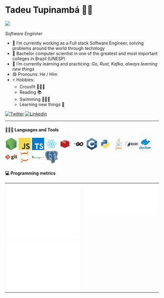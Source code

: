 # Tadeu Tupinambá 👨‍💻

![](https://komarev.com/ghpvc/?username=tupizz&color=brightgreen)

<p><em>Software Enginner</br></em></p>

- 🔭 I’m currently working as a Full stack Software Engineer, solving problems around the world through technlogy
- 🏫 Bachelor computer scientist in one of the greatest and most important colleges in Brazil (UNESP)
- 🌱 I’m currently learning and practicing: <i>Go, Rust, Kafka, always learning new things</i>
- 😄 Pronouns: He / Him
- ⚡ Hobbies: 
  - Crossfit 🏋🏻‍♀️
  - Reading 📚
  - Swimming 🏊🏻‍♂️
  - Learning new things 🧠

[![Twitter](https://img.shields.io/badge/-Twitter-222222?style=flat-square&logo=twitter&logoColor=white&link=https://twitter.com/iamtupiz/)](https://twitter.com/iamtupiz/)
[![Linkedin](https://img.shields.io/badge/-LinkedIn-222222?style=flat-square&logo=Linkedin&logoColor=white&link=https://www.linkedin.com/in/tadeutupinamba/)](https://www.linkedin.com/in/tadeutupinamba/)

---

  
  #### 👨🏻‍💻 Languages and Tools <br />
  <code><img height="40" src="https://raw.githubusercontent.com/github/explore/80688e429a7d4ef2fca1e82350fe8e3517d3494d/topics/nodejs/nodejs.png"></code>
  <code><img height="40" src="https://raw.githubusercontent.com/github/explore/80688e429a7d4ef2fca1e82350fe8e3517d3494d/topics/javascript/javascript.png"></code>
  <code><img height="40" src="https://raw.githubusercontent.com/github/explore/80688e429a7d4ef2fca1e82350fe8e3517d3494d/topics/typescript/typescript.png"></code>
  <code><img height="40" src="https://raw.githubusercontent.com/github/explore/80688e429a7d4ef2fca1e82350fe8e3517d3494d/topics/react/react.png"></code>
  <code><img height="40" src="https://raw.githubusercontent.com/github/explore/80688e429a7d4ef2fca1e82350fe8e3517d3494d/topics/redis/redis.png"></code>
  <code><img height="40" src="https://raw.githubusercontent.com/github/explore/80688e429a7d4ef2fca1e82350fe8e3517d3494d/topics/go/go.png"></code>
  <code><img height="40" src="https://raw.githubusercontent.com/github/explore/80688e429a7d4ef2fca1e82350fe8e3517d3494d/topics/cpp/cpp.png"></code>
  <code><img height="40" src="https://raw.githubusercontent.com/github/explore/80688e429a7d4ef2fca1e82350fe8e3517d3494d/topics/python/python.png"></code>
  <code><img height="40" src="https://raw.githubusercontent.com/github/explore/80688e429a7d4ef2fca1e82350fe8e3517d3494d/topics/java/java.png"></code>
  <code><img height="40" src="https://raw.githubusercontent.com/github/explore/80688e429a7d4ef2fca1e82350fe8e3517d3494d/topics/bash/bash.png"></code>
  <code><img height="40" src="https://raw.githubusercontent.com/github/explore/80688e429a7d4ef2fca1e82350fe8e3517d3494d/topics/docker/docker.png"></code>
  <code><img height="40" src="https://raw.githubusercontent.com/github/explore/80688e429a7d4ef2fca1e82350fe8e3517d3494d/topics/git/git.png"></code>
  <code><img height="40" src="https://raw.githubusercontent.com/github/explore/80688e429a7d4ef2fca1e82350fe8e3517d3494d/topics/jupyter-notebook/jupyter-notebook.png"></code>
  <code><img height="40" src="https://raw.githubusercontent.com/github/explore/80688e429a7d4ef2fca1e82350fe8e3517d3494d/topics/mongodb/mongodb.png"></code>
  <code><img height="40" src="https://raw.githubusercontent.com/github/explore/80688e429a7d4ef2fca1e82350fe8e3517d3494d/topics/postgresql/postgresql.png"></code>


<!-- <img align="center" src="https://github-readme-stats.vercel.app/api?username=tupizz&theme=vue&show_icons=true&hide_border=true" alt="Tadeu's Github Stats"> -->
<!-- [![Top Langs](https://github-readme-stats.vercel.app/api/top-langs/?username=tupizz)](https://github.com/anuraghazra/github-readme-stats) -->

<!-- ![HTML5](https://img.shields.io/badge/html%205-grey?style=for-the-badge&logo=html5&logoColor=white&labelColor=00C756)
![CSS3](https://img.shields.io/badge/css%203-grey?style=for-the-badge&logo=css3&logoColor=white&labelColor=00C756)
![TypeScript](https://img.shields.io/badge/typescript-grey?style=for-the-badge&logo=typescript&logoColor=white&labelColor=00C756)
![JavaScript](https://img.shields.io/badge/-JavaScript-grey?style=for-the-badge&logo=javascript&logoColor=white&labelColor=00C756) -->
<!-- <br>
![node](https://img.shields.io/badge/-node-grey?style=for-the-badge&logo=node.js&logoColor=white&labelColor=00C756)
![java](https://img.shields.io/badge/-java-grey?style=for-the-badge&logo=java&logoColor=white&labelColor=00C756)
![python](https://img.shields.io/badge/-python-grey?style=for-the-badge&logo=python&logoColor=white&labelColor=00C756)
<br>
![git](https://img.shields.io/badge/-git-grey?style=for-the-badge&logo=git&logoColor=white&labelColor=00C756)
![golang](https://img.shields.io/badge/-golang-grey?style=for-the-badge&logo=go&logoColor=white&labelColor=00C756)
 -->
#### 💻 Programming metrics <br />

<table>
 <tr valign="top">
  <td width="50%">
    <img src="/github-metrics.svg"/>
    <img src="/metrics.plugin.isocalendar.fullyear.svg"/>
  </td>
  <td width="50%">
    <img src="/metrics.plugin.languages.svg"/>
    <img src="/metrics.plugin.topics.icons.svg"/>
  </td>
 </tr>
</table>

